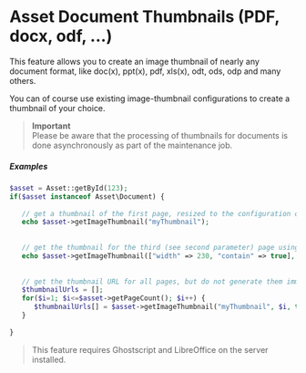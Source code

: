 # Asset Document Thumbnails (PDF, docx, odf, ...)

This feature allows you to create an image thumbnail of nearly any document format, like doc(x), ppt(x), pdf, xls(x), 
odt, ods, odp and many others. 

You can of course use existing image-thumbnail configurations to create a thumbnail of your choice.
 
> **Important**   
> Please be aware that the processing of thumbnails for documents is done asynchronously as part of the maintenance job. 
 
##### Examples
```php
$asset = Asset::getById(123);
if($asset instanceof Asset\Document) {
 
   // get a thumbnail of the first page, resized to the configuration of "myThumbnail"
   echo $asset->getImageThumbnail("myThumbnail");
 
 
   // get the thumbnail for the third (see second parameter) page using a dynamic configuration
   echo $asset->getImageThumbnail(["width" => 230, "contain" => true], 2);
 
    
   // get the thumbnail URL for all pages, but do not generate them immediately (see third parameter) - the thumbnails are then generated on request
   $thumbnailUrls = [];
   for($i=1; $i<=$asset->getPageCount(); $i++) {
      $thumbnailUrls[] = $asset->getImageThumbnail("myThumbnail", $i, true);
   }
 
}
```

> This feature requires Ghostscript and LibreOffice on the server installed.


